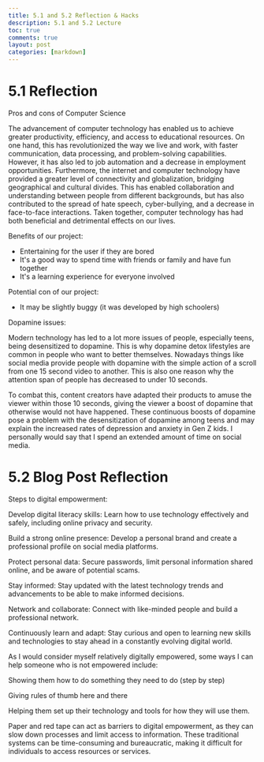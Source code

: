 ```yaml
---
title: 5.1 and 5.2 Reflection & Hacks
description: 5.1 and 5.2 Lecture
toc: true
comments: true
layout: post
categories: [markdown]
---
```


# 5.1 Reflection

Pros and cons of Computer Science

The advancement of computer technology has enabled us to achieve greater productivity, efficiency, and access to educational resources. On one hand, this has revolutionized the way we live and work, with faster communication, data processing, and problem-solving capabilities. However, it has also led to job automation and a decrease in employment opportunities. Furthermore, the internet and computer technology have provided a greater level of connectivity and globalization, bridging geographical and cultural divides. This has enabled collaboration and understanding between people from different backgrounds, but has also contributed to the spread of hate speech, cyber-bullying, and a decrease in face-to-face interactions. Taken together, computer technology has had both beneficial and detrimental effects on our lives.

Benefits of our project:
- Entertaining for the user if they are bored
- It's a good way to spend time with friends or family and have fun together
- It's a learning experience for everyone involved

Potential con of our project:
- It may be slightly buggy (it was developed by high schoolers)

Dopamine issues:

Modern technology has led to a lot more issues of people, especially teens, being desensitized to dopamine. This is why dopamine detox lifestyles are common in people who want to better themselves. Nowadays things like social media provide people with dopamine with the simple action of a scroll from one 15 second video to another. This is also one reason why the attention span of people has decreased to under 10 seconds. 

To combat this, content creators have adapted their products to amuse the viewer within those 10 seconds, giving the viewer a boost of dopamine that otherwise would not have happened. These continuous boosts of dopamine pose a problem with the desensitization of dopamine among teens and may explain the increased rates of depression and anxiety in Gen Z kids. I personally would say that I spend an extended amount of time on social media. 


# 5.2 Blog Post Reflection

Steps to digital empowerment:

Develop digital literacy skills: Learn how to use technology effectively and safely, including online privacy and security.

Build a strong online presence: Develop a personal brand and create a professional profile on social media platforms.

Protect personal data: Secure passwords, limit personal information shared online, and be aware of potential scams.

Stay informed: Stay updated with the latest technology trends and advancements to be able to make informed decisions.

Network and collaborate: Connect with like-minded people and build a professional network.

Continuously learn and adapt: Stay curious and open to learning new skills and technologies to stay ahead in a constantly evolving digital world.

As I would consider myself relatively digitally empowered, some ways I can help someone who is not empowered include:

Showing them how to do something they need to do (step by step)

Giving rules of thumb here and there

Helping them set up their technology and tools for how they will use them.

Paper and red tape can act as barriers to digital empowerment, as they can slow down processes and limit access to information. These traditional systems can be time-consuming and bureaucratic, making it difficult for individuals to access resources or services.